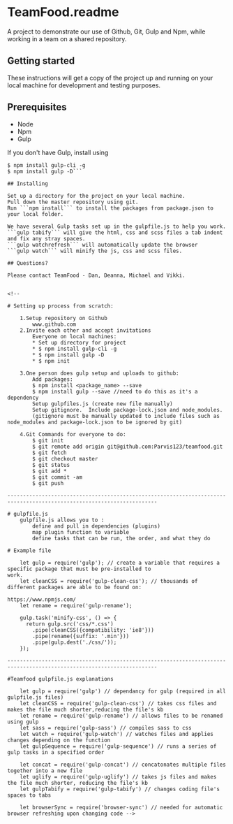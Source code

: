 # TeamFood.readme

A project to demonstrate our use of Github, Git, Gulp and Npm, while working in a team on a shared repository.

## Getting started

These instructions will get a copy of the project up and running on your local machine for development and testing purposes. 

## Prerequisites

* Node 
* Npm
* Gulp

If you don't have Gulp, install using
```
$ npm install gulp-cli -g
$ npm install gulp -D```

## Installing

Set up a directory for the project on your local machine.
Pull down the master repository using git.
Run ```npm install``` to install the packages from package.json to your local folder.

We have several Gulp tasks set up in the gulpfile.js to help you work.
```gulp tabify``` will give the html, css and scss files a tab indent and fix any stray spaces.
```gulp watchrefresh``` will automatically update the browser
```gulp watch``` will minify the js, css and scss files.

## Questions?

Please contact TeamFood - Dan, Deanna, Michael and Vikki.


<!-- 

# Setting up process from scratch:

	1.Setup repository on Github
		www.github.com
	2.Invite each other and accept invitations
		Everyone on local machines:
		* Set up directory for project
		* $ npm install gulp-cli -g
		* $ npm install gulp -D
		* $ npm init

	3.One person does gulp setup and uploads to github:
		Add packages:
		$ npm install <package_name> --save
		$ npm install gulp --save //need to do this as it's a dependency
		Setup gulpfiles.js (create new file manually)
		Setup gitignore.  Include package-lock.json and node_modules.
		(gitignore must be manually updated to include files such as node_modules and package-lock.json to be ignored by git)

	4.Git Commands for everyone to do:
		$ git init
		$ git remote add origin git@github.com:Parvis123/teamfood.git
		$ git fetch
		$ git checkout master
		$ git status
		$ git add *
		$ git commit -am
		$ git push

----------------------------------------------------------------------------------------------------------------------

# gulpfile.js
	gulpfile.js allows you to :
		define and pull in dependencies (plugins)
		map plugin function to variable
		define tasks that can be run, the order, and what they do

# Example file 

	let gulp = require('gulp'); // create a variable that requires a specific package that must be pre-installed to								   work.
	let cleanCSS = require('gulp-clean-css'); // thousands of different packages are able to be found on: 
												 https://www.npmjs.com/
	let rename = require('gulp-rename');

	gulp.task('minify-css', () => {
	  return gulp.src('css/*.css')
	    .pipe(cleanCSS({compatibility: 'ie8'}))
	    .pipe(rename({suffix: '.min'}))
	    .pipe(gulp.dest('./css/'));
	});

----------------------------------------------------------------------------------------------------------------------

#Teamfood gulpfile.js explanations

	let gulp = require('gulp') // dependancy for gulp (required in all gulpfile.js files)
	let cleanCSS = require('gulp-clean-css') // takes css files and makes the file much shorter,reducing the file's kb
	let rename = require('gulp-rename') // allows files to be renamed using gulp
	let sass = require('gulp-sass') // compiles sass to css
	let watch = require('gulp-watch') // watches files and applies changes depending on the function
	let gulpSequence = require('gulp-sequence') // runs a series of gulp tasks in a specified order

	let concat = require('gulp-concat') // concatonates multiple files together into a new file
	let uglify = require('gulp-uglify') // takes js files and makes the file much shorter, reducing the file's kb
	let gulpTabify = require('gulp-tabify') // changes coding file's spaces to tabs

	let browserSync = require('browser-sync') // needed for automatic browser refreshing upon changing code -->
